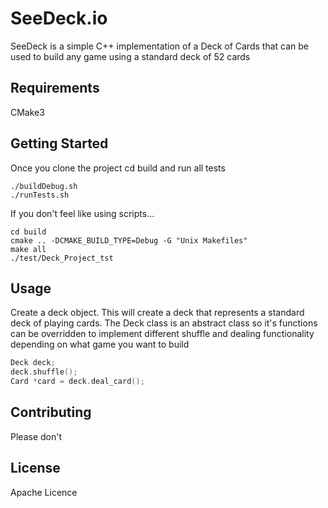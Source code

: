 # SeeDeck.io

SeeDeck is a simple C++ implementation of a Deck of Cards that can be used to build any game using a standard deck of 52 cards

## Requirements 

CMake3

## Getting Started

Once you clone the project cd build and run all tests

```
./buildDebug.sh
./runTests.sh
```

If you don't feel like using scripts...

```
cd build
cmake .. -DCMAKE_BUILD_TYPE=Debug -G "Unix Makefiles" 
make all
./test/Deck_Project_tst 

```

## Usage

Create a deck object. This will create a deck that represents a standard deck of playing cards. The Deck class is an abstract class so it's functions can be overridden to implement different shuffle and dealing functionality depending on what game you want to build 
```cpp
Deck deck;
deck.shuffle();
Card *card = deck.deal_card();
```

## Contributing
Please don't

## License
Apache Licence